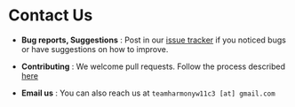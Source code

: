 <!---@@author A0139194X --->
# Contact Us

* **Bug reports, Suggestions** : Post in our [issue tracker](https://github.com/CS2103AUG2016-W11-C3/main/issues)
  if you noticed bugs or have suggestions on how to improve.

* **Contributing** : We welcome pull requests. Follow the process described [here](https://github.com/oss-generic/process)

* **Email us** : You can also reach us at `teamharmonyw11c3 [at] gmail.com`
